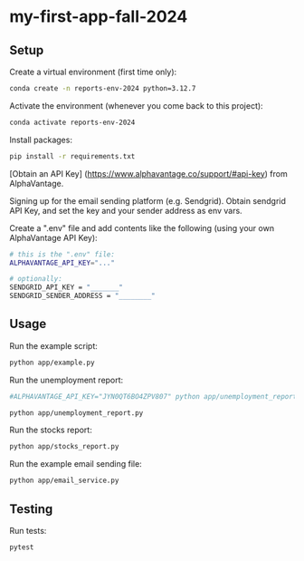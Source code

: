# my-first-app-fall-2024

## Setup

Create a virtual environment (first time only):

```sh
conda create -n reports-env-2024 python=3.12.7
```

Activate the environment (whenever you come back to this project):

```sh
conda activate reports-env-2024
```

Install packages:

```sh
pip install -r requirements.txt
```

[Obtain an API Key] (https://www.alphavantage.co/support/#api-key) from AlphaVantage.

Signing up for the email sending platform (e.g. Sendgrid). Obtain sendgrid API Key, and set the key and your sender address as env vars.

Create a ".env" file and add contents like the following (using your own AlphaVantage API Key):

```sh
# this is the ".env" file:
ALPHAVANTAGE_API_KEY="..."

# optionally:
SENDGRID_API_KEY = "_______"
SENDGRID_SENDER_ADDRESS = "________"
```

## Usage

Run the example script:

```sh
python app/example.py
```

Run the unemployment report:

```sh
#ALPHAVANTAGE_API_KEY="JYN0QT6BO4ZPV807" python app/unemployment_report.py

python app/unemployment_report.py
```

Run the stocks report:

```sh
python app/stocks_report.py 
```

Run the example email sending file:

```sh
python app/email_service.py
```

## Testing

Run tests:

```sh
pytest
```
